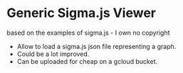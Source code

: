 # Generic Sigma.js Viewer
based on the examples of sigma.js - I own no copyright

* Allow to load a sigma.js json file representing a graph.
* Could be a lot improved.
* Can be uploaded for cheap on a gcloud bucket.
